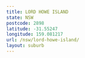 ```yaml
---
title: LORD HOWE ISLAND
state: NSW
postcode: 2898
latitude: -31.55247
longitude: 159.081217
url: /nsw/lord-howe-island/
layout: suburb
---
```

